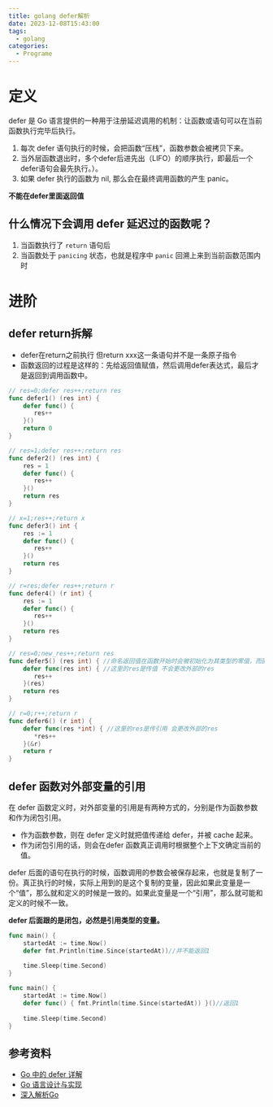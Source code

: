 ```yaml
---
title: golang defer解析
date: 2023-12-08T15:43:00
tags:
  - golang
categories:
  - Programe
---
```

# 定义

defer 是 Go 语言提供的一种用于注册延迟调用的机制：让函数或语句可以在当前函数执行完毕后执行。

1. 每次 defer 语句执行的时候，会把函数“压栈”，函数参数会被拷贝下来。
2. 当外层函数退出时，多个defer后进先出（LIFO）的顺序执行，即最后一个defer语句会最先执行。）。
3. 如果 defer 执行的函数为 nil, 那么会在最终调用函数的产生 panic。

**不能在defer里面返回值**
## 什么情况下会调用 defer 延迟过的函数呢？

1. 当函数执行了 `return` 语句后
2. 当函数处于 `panicing` 状态，也就是程序中 `panic` 回溯上来到当前函数范围内时

# 进阶
## defer return拆解

- defer在return之前执行 但return xxx这一条语句并不是一条原子指令
- 函数返回的过程是这样的：先给返回值赋值，然后调用defer表达式，最后才是返回到调用函数中。
```go
// res=0;defer res++;return res  
func defer1() (res int) {  
    defer func() {  
       res++  
    }()  
    return 0  
}  
```

```go  
// res=1;defer res++;return res  
func defer2() (res int) {  
    res = 1  
    defer func() {  
       res++  
    }()  
    return res  
}  
```

```go
// x=1;res++;return x  
func defer3() int {  
    res := 1  
    defer func() {  
       res++  
    }()  
    return res  
}  
  ```

```go
// r=res;defer res++;return r  
func defer4() (r int) {  
    res := 1  
    defer func() {  
       res++  
    }()  
    return res  
}  
```

```go
// res=0;new_res++;return res  
func defer5() (res int) { //命名返回值在函数开始时会被初始化为其类型的零值，而匿名返回值则不会
    defer func(res int) { //这里的res是传值 不会更改外部的res  
       res++  
    }(res)  
    return res  
}  
```

```go
// r=0;r++;return r  
func defer6() (r int) {  
    defer func(res *int) { //这里的res是传引用 会更改外部的res  
       *res++  
    }(&r)  
    return r  
}
```

## defer 函数对外部变量的引用

在 defer 函数定义时，对外部变量的引用是有两种方式的，分别是作为函数参数和作为闭包引用。

- 作为函数参数，则在 defer 定义时就把值传递给 defer，并被 cache 起来。
- 作为闭包引用的话，则会在defer 函数真正调用时根据整个上下文确定当前的值。

defer 后面的语句在执行的时候，函数调用的参数会被保存起来，也就是复制了一份。真正执行的时候，实际上用到的是这个复制的变量，因此如果此变量是一个“值”，那么就和定义的时候是一致的。如果此变量是一个“引用”，那么就可能和定义的时候不一致。

**defer 后面跟的是闭包，必然是引用类型的变量。**

```go
func main() {
	startedAt := time.Now()
	defer fmt.Println(time.Since(startedAt))//并不能返回1
	
	time.Sleep(time.Second)
}
```

```go
func main() {
	startedAt := time.Now()
	defer func() { fmt.Println(time.Since(startedAt)) }()//返回1
	
	time.Sleep(time.Second)
}
```


## 参考资料

* [Go 中的 defer 详解](https://giaogiaocat.github.io/go/defer/)
* [Go 语言设计与实现](https://draveness.me/golang/docs/part2-foundation/ch05-keyword/golang-defer/)
* [深入解析Go](https://tiancaiamao.gitbooks.io/go-internals/content/zh/03.4.html)
